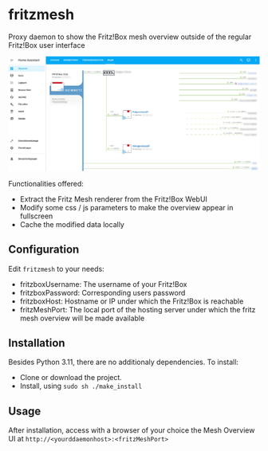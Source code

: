 # fritzmesh
Proxy daemon to show the Fritz!Box mesh overview outside of the regular Fritz!Box user interface

![Screenshot](FritzMesh.jpg)

Functionalities offered:

 * Extract the Fritz Mesh renderer from the Fritz!Box WebUI
 * Modify some css / js parameters to make the overview appear in fullscreen
 * Cache the modified data locally

## Configuration

Edit `fritzmesh` to your needs:
 * fritzboxUsername: The username of your Fritz!Box
 * fritzboxPassword: Corresponding users password
 * fritzboxHost: Hostname or IP under which the Fritz!Box is reachable
 * fritzMeshPort: The local port of the hosting server under which the fritz mesh overview will be made available 

## Installation

Besides Python 3.11, there are no additionaly dependencies.
To install:
 * Clone or download the project.
 * Install, using `sudo sh ./make_install`

## Usage

After installation, access with a browser of your choice the Mesh Overview UI at `http://<yourddaemonhost>:<fritzMeshPort>`
